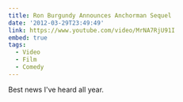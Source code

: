 ```yaml
---
title: Ron Burgundy Announces Anchorman Sequel
date: '2012-03-29T23:49:49'
link: https://www.youtube.com/video/MrNA7RjU91I
embed: true
tags:
  - Video
  - Film
  - Comedy
---
```

Best news I've heard all year.
